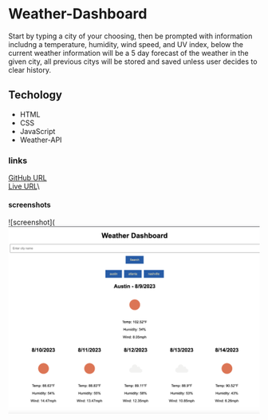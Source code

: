 # Weather-Dashboard
Start by typing a city of your choosing, then be prompted with information includng a temperature, humidity, wind speed, and UV index, below the current weather information will be a 5 day forecast of the weather in the given city, all previous citys will be stored and saved unless user decides to clear history.

## Techology 
* HTML
* CSS
* JavaScript
* Weather-API
### links
[GitHub URL](https://github.com/TylerFarrior91/Weather-Dashborad)\
[Live URL](file:///Users/tylerfarrior/Desktop/Weather%20APP/index.html)\
#### screenshots
![screenshot](![Alt text](<images/Screenshot 2023-08-09 at 8.59.39 PM.png>)